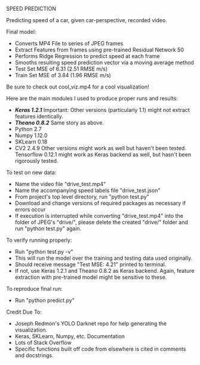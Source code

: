 SPEED PREDICTION

Predicting speed of a car, given car-perspective, recorded video.

Final model:
- Converts MP4 File to series of JPEG frames
- Extract Features from frames using pre-trained Residual Network 50
- Performs Ridge Regression to predict speed at each frame
- Smooths resulting speed prediction vector via a moving average method
- Test Set MSE of 6.31 (2.51 RMSE m/s)
- Train Set MSE of 3.84 (1.96 RMSE m/s)

Be sure to check out cool_viz.mp4 for a cool visualization!

Here are the main modules I used to produce proper runs and results:
- ***Keras 1.2.1*** Important: Other versions (particularly 1.1)
    might not extract features identically.
- ***Theano 0.8.2*** Same story as above.
- Python 2.7
- Numpy 1.12.0
- SKLearn 0.18
- CV2 2.4.9
Other versions might work as well but haven't been tested.
Tensorflow 0.12.1 might work as Keras backend as well, but hasn't been rigorously tested.

To test on new data:
- Name the video file "drive_test.mp4"
- Name the accompanying speed labels file "drive_test.json"
- From project's top level directory, run "python test.py"
- Download and change versions of required packages as necessary if errors occur
- If execution is interrupted while converting "drive_test.mp4" into the folder of JPEG's
    "drive/", please delete the created "drive/" folder and run "python test.py" again.

To verify running properly:
- Run "python test.py -v"
- This will run the model over the training and testing data used originally.
- Should receive message "Test MSE: 4.21" printed to terminal.
- If not, use Keras 1.2.1 and Theano 0.8.2 as Keras backend.
    Again, feature extraction with pre-trained model might be sensitive to these.

To reproduce final run:
- Run "python predict.py"

Credit Due To:
- Joseph Redmon's YOLO Darknet repo for help generating the visualization.
- Keras, SKLearn, Numpy, etc. Documentation
- Lots of Stack Overflow
- Specific functions built off code from elsewhere is cited in comments and docstrings.
